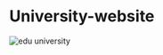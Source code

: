 # University-website
![edu university](https://user-images.githubusercontent.com/104976452/171838829-3895cc3b-1341-4cf4-ae4e-e7b069041735.png)
